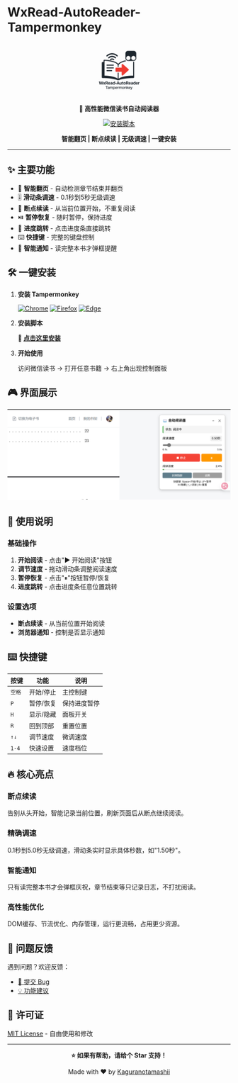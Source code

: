 # WxRead-AutoReader-Tampermonkey

<div align="center">

<img src="image.png" alt="项目图标" width="120" />

**🚀 高性能微信读书自动阅读器**

[![安装脚本](https://img.shields.io/badge/安装脚本-点击安装-brightgreen?style=for-the-badge)](https://raw.githubusercontent.com/Kaguranotamashii/WxRead-AutoReader-Tampermonkey/main/WxRead-AutoReader-Tampermonkey.js)

**智能翻页 | 断点续读 | 无级调速 | 一键安装**

</div>

---

## ✨ 主要功能

- 📖 **智能翻页** - 自动检测章节结束并翻页
- 🎚️ **滑动条调速** - 0.1秒到5秒无级调速
- 🔄 **断点续读** - 从当前位置开始，不重复阅读  
- ⏯️ **暂停恢复** - 随时暂停，保持进度
- 🎯 **进度跳转** - 点击进度条直接跳转
- ⌨️ **快捷键** - 完整的键盘控制
- 🔔 **智能通知** - 读完整本书才弹框提醒

## 🛠️ 一键安装

1. **安装 Tampermonkey**
   
   [![Chrome](https://img.shields.io/badge/Chrome-安装-4285f4?style=flat-square&logo=googlechrome)](https://chrome.google.com/webstore/detail/tampermonkey/dhdgffkkebhmkfjojejmpbldmpobfkfo)
   [![Firefox](https://img.shields.io/badge/Firefox-安装-ff7139?style=flat-square&logo=firefox)](https://addons.mozilla.org/firefox/addon/tampermonkey/)
   [![Edge](https://img.shields.io/badge/Edge-安装-0078d4?style=flat-square&logo=microsoftedge)](https://microsoftedge.microsoft.com/addons/detail/tampermonkey/iikmkjmpaadaobahmlepeloendndfphd)

2. **安装脚本**

   **🚀 [点击这里安装](https://raw.githubusercontent.com/Kaguranotamashii/WxRead-AutoReader-Tampermonkey/main/WxRead-AutoReader-Tampermonkey.js)**

3. **开始使用**

   访问微信读书 → 打开任意书籍 → 右上角出现控制面板

## 🎮 界面展示

<div align="center">

![控制面板](image-copy.png)

</div>

## 📖 使用说明

### 基础操作

1. **开始阅读** - 点击"▶ 开始阅读"按钮
2. **调节速度** - 拖动滑动条调整阅读速度  
3. **暂停恢复** - 点击"⏸"按钮暂停/恢复
4. **进度跳转** - 点击进度条任意位置跳转

### 设置选项

- **断点续读** - 从当前位置开始阅读
- **浏览器通知** - 控制是否显示通知

## ⌨️ 快捷键

| 按键   | 功能      | 说明         |
|--------|-----------|--------------|
| `空格` | 开始/停止 | 主控制键     |
| `P`    | 暂停/恢复 | 保持进度暂停 |
| `H`    | 显示/隐藏 | 面板开关     |
| `R`    | 回到顶部  | 重置位置     |
| `↑↓`   | 调节速度  | 微调速度     |
| `1-4`  | 快速设置  | 速度档位     |

## 🔥 核心亮点

### 断点续读
告别从头开始，智能记录当前位置，刷新页面后从断点继续阅读。

### 精确调速  
0.1秒到5.0秒无级调速，滑动条实时显示具体秒数，如"1.50秒"。

### 智能通知
只有读完整本书才会弹框庆祝，章节结束等只记录日志，不打扰阅读。

### 高性能优化
DOM缓存、节流优化、内存管理，运行更流畅，占用更少资源。

## 🐛 问题反馈

遇到问题？欢迎反馈：

- [📝 提交 Bug](https://github.com/Kaguranotamashii/WxRead-AutoReader-Tampermonkey/issues)
- [💡 功能建议](https://github.com/Kaguranotamashii/WxRead-AutoReader-Tampermonkey/discussions)

## 📄 许可证

[MIT License](LICENSE) - 自由使用和修改

---

<div align="center">

**⭐ 如果有帮助，请给个 Star 支持！**

Made with ❤️ by [Kaguranotamashii](https://github.com/Kaguranotamashii)

</div>